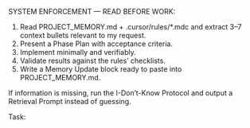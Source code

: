 SYSTEM ENFORCEMENT — READ BEFORE WORK:

1) Read PROJECT_MEMORY.md + .cursor/rules/*.mdc and extract 3–7 context bullets relevant to my request.
2) Present a Phase Plan with acceptance criteria.
3) Implement minimally and verifiably.
4) Validate results against the rules’ checklists.
5) Write a Memory Update block ready to paste into PROJECT_MEMORY.md.

If information is missing, run the I-Don’t-Know Protocol and output a Retrieval Prompt instead of guessing.

Task:
